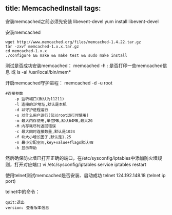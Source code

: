 title: MemcachedInstall
tags:
---
安装memcached之前必须先安装 libevent-devel
	 yum install libevent-devel

安装memcached

	wget http://www.memcached.org/files/memcached-1.4.22.tar.gz
	tar -zxvf memcached-1.x.x.tar.gz
	cd memcached-1.x.x
	./configure && make && make test && sudo make install

测试是否成功安装memcached：
	memcached -h : 是否打印一些memcached信息
		或
 	ls -al /usr/local/bin/mem*

开启memcached守护进程： memcached -d -u root

	#连接参数
		-p 监听端口(默认为11211)
		-l 连接的IP地址,默认是本机
		-d 以守护进程运行
		-u 以什么用户运行(仅以root运行时使用)
		-m 最大内存使用,单位MB,默认64MB,最大2G
		-M 内存耗尽时返回错误
		-c 最大同时连接数量,默认是1024
		-f 块大小增长因子,默认是1.25
		-n 最小分配空间,key+value+flags默认48
		-h 显示帮助

然后确保防火墙已打开正确的端口，在/etc/sysconfig/iptables中添加防火墙规则，打开对应端口
	vi /etc/sysconfig/iptables
	service iptables restart

使用telnet测试memcached是否安装、启动成功
	telnet 124.192.148.18 (telnet ip port)

telnet中的命令：

	quit:退出
	version: 查看版本信息